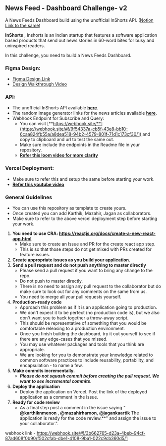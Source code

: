## News Feed - Dashboard Challenge- v2

A News Feeds Dashboard build using the unofficial InShorts API. 
([Notion Link to the same](https://mazahir.notion.site/Feedly-e36088d68bb74ea8b4be77c014fc0f7b))

**InShorts** , Inshorts is an Indian startup that features a software application based products that send out news stories in 60-word bites for busy and uninspired readers.

In this challenge, you need to build a News Feeds Dashboard.

### **Figma Design:**

- [Figma Design Link](https://www.figma.com/file/n3SlNs7NcvplUTMjrjWWKb/React-Assessment?node-id=15%3A1857)
- [Design Walkthrough Video](https://www.notion.so/mazahir/Feedly-e36088d68bb74ea8b4be77c014fc0f7b#43e92a0bf29448c79999bf2cb3c3d916)

### **API:**

- The unofficial InShorts API available [**here**](https://github.com/cyberboysumanjay/Inshorts-News-API).
- The random image generator links for the news articles available [**here**](https://picsum.photos/).
- Webhook Endpoint for Subscribe and Query:
    - You can visit [**https://webhook.site/**](https://webhook.site/#!/9f54337a-cb5f-43e8-bb10-6caa824fb55a/a8dea518-94b2-4579-801f-71d1c173cf30/1) and copy to clipboard and url to test the same out.
    - Make sure include the endpoints in the Readme file in your repository.
    - [**Refer this loom video for more clarity**](https://www.loom.com/share/e1f4842e75c74c818a41c8bd51cc9f83)

### **Vercel Deployment**:
 - Make sure to refer this and setup the same before starting your work. 
 - [**Refer this youtube video**](https://www.youtube.com/watch?v=Kp38gErx0sQ&feature=emb_imp_woyt&ab_channel=JaganKaartik)


### **General Guidelines**

- You can use this repository as template to create yours.
- Once created you can add Karthik, Mazahir, Jagan as collaborators.
- Make sure to refer to the above vercel deployment step before starting your work. 
1. **You need to use CRA: https://reactjs.org/docs/create-a-new-react-app.html**
    - Make sure to create an Issue and PR for the create react app step.
    - This is so that those steps do not get mixed with PRs created for feature issues.
2. **Create appropriate issues as you build your application.** 
3. **Send a pull request and do not push anything to master directly**
    - Please send a pull request if you want to bring any change to the repo.
    - Do not push to master directly.
    - There is no need to assign any pull request to the collaborator but do make sure to look out for any comments on the same from us.
    - You need to merge all your pull requests yourself.
4. **Production-ready code**
    - Approach this problem as if it is an application going to production.
    - We don't expect it to be perfect (no production code is), but we also don't want you to hack together a throw-away script.
    - This should be representative of something that you would be comfortable releasing to a production environment.
    - Once you finish building the dashboard, try it out yourself to see if there are any edge-cases that you missed.
    - You may use whatever packages and tools that you think are appropriate.
    - We are looking for you to demonstrate your knowledge related to common software practices to include reusability, portability, and encapsulation - to name a few.
5. **Make commits incrementally.**
    - ***Please do not squash commit before creating the pull request. We want to see incremental commits***.
6.  **Deploy the application**
    - Deploy the application on Vercel. Post the link of the deployed application as a comment in the issue.
7.  **Ready for code review**
    - As a final step post a comment in the issue saying " **@karthiknmenon** , **@mazahirharoon**, **@jagankaartik** The application is ready for the code review.**" and assign the issue to your collaborator.".


webhook link - https://webhook.site/#!/3b662765-d23a-4beb-94cf-87ad608f0b90/f502cfab-dbe1-4108-9ba1-022c9cb360d5/1

